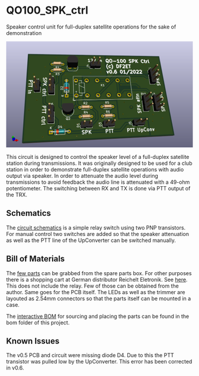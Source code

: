 # QO100_SPK_ctrl
Speaker control unit for full-duplex satellite operations for the sake of demonstration

![QO100_SPK_ctrl board](QO100_SPK_ctrl.png)

This circuit is designed to control the speaker level of a full-duplex satellite station during transmissions. It was originally designed to be used for a club station in order to demonstrate full-duplex satellite operations with audio output via speaker. In order to attenuate the audio level during transmissions to avoid feedback the audio line is attenuated with a 49-ohm potentiometer. The switching between RX and TX is done via PTT output of the TRX.

## Schematics

The [circuit schematics](QO100_SPK_ctrl.svg) is a simple relay switch using two PNP transistors. For manual control two switches are added so that the speaker attenuation as well as the PTT line of the UpConverter can be switched manually.

## Bill of Materials

The [few parts](QO100_SPK_ctrl.xlsx) can be grabbed from the spare parts box. For other purposes there is a shopping cart at German distributor Reichelt Eletronik. See [here](https://www.reichelt.de/my/1923061). This does not include the relay. Few of those can be obtained from the author. Same goes for the PCB itself. The LEDs as well as the trimmer are layouted as 2.54mm connectors so that the parts itself can be mounted in a case.

The [interactive BOM](https://www.df2et.de/QO100_SPK_ctrl/ibom.html) for sourcing and placing the parts can be found in the bom folder of this project.

## Known Issues

The v0.5 PCB and circuit were missing diode D4. Due to this the PTT transistor was pulled low by the UpConverter. This error has been corrected in v0.6.
